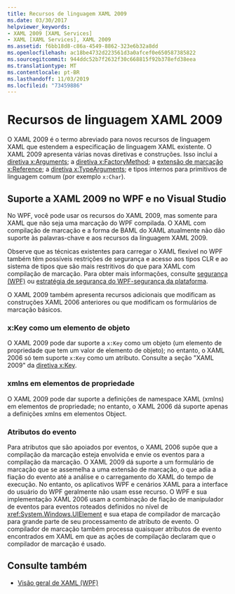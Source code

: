 ```yaml
---
title: Recursos de linguagem XAML 2009
ms.date: 03/30/2017
helpviewer_keywords:
- XAML 2009 [XAML Services]
- XAML [XAML Services], XAML 2009
ms.assetid: f6bb18d8-c86a-4549-8862-323e6b32a8dd
ms.openlocfilehash: ac18be4732d223561d3a0afcef0e650587385822
ms.sourcegitcommit: 944ddc52b7f2632f30c668815f92b378efd38eea
ms.translationtype: MT
ms.contentlocale: pt-BR
ms.lasthandoff: 11/03/2019
ms.locfileid: "73459886"
---
```

# <a name="xaml-2009-language-features"></a>Recursos de linguagem XAML 2009
O XAML 2009 é o termo abreviado para novos recursos de linguagem XAML que estendem a especificação de linguagem XAML existente. O XAML 2009 apresenta várias novas diretivas e construções. Isso inclui a [diretiva x:Arguments](x-arguments-directive.md); a [diretiva x:FactoryMethod](x-factorymethod-directive.md); a [extensão de marcação x:Reference](x-reference-markup-extension.md); a [diretiva x:TypeArguments](x-typearguments-directive.md); e tipos internos para primitivos de linguagem comum (por exemplo `x:Char`).  
  
<a name="xaml_2009_support_in_wpf_and_visual_studio"></a>   
## <a name="xaml-2009-support-in-wpf-and-visual-studio"></a>Suporte a XAML 2009 no WPF e no Visual Studio  
 No WPF, você pode usar os recursos do XAML 2009, mas somente para XAML que não seja uma marcação do WPF compilada. O XAML com compilação de marcação e a forma de BAML do XAML atualmente não dão suporte às palavras-chave e aos recursos da linguagem XAML 2009.  
  
 Observe que as técnicas existentes para carregar o XAML flexível no WPF também têm possíveis restrições de segurança e acesso aos tipos CLR e ao sistema de tipos que são mais restritivos do que para XAML com compilação de marcação. Para obter mais informações, consulte [segurança (WPF)](../wpf/security-wpf.md) ou [estratégia de segurança do WPF-segurança da plataforma](../wpf/wpf-security-strategy-platform-security.md).  
  
 O XAML 2009 também apresenta recursos adicionais que modificam as construções XAML 2006 anteriores ou que modificam os formulários de marcação básicos.  
  
### <a name="xkey-as-an-object-element"></a>x:Key como um elemento de objeto  
 O XAML 2009 pode dar suporte a `x:Key` como um objeto (um elemento de propriedade que tem um valor de elemento de objeto); no entanto, o XAML 2006 só tem suporte `x:Key` como um atributo. Consulte a seção "XAML 2009" da [diretiva x:Key](x-key-directive.md).  
  
### <a name="xmlns-on-property-elements"></a>xmlns em elementos de propriedade  
 O XAML 2009 pode dar suporte a definições de namespace XAML (xmlns) em elementos de propriedade; no entanto, o XAML 2006 dá suporte apenas a definições xmlns em elementos Object.  
  
### <a name="event-attributes"></a>Atributos do evento  
 Para atributos que são apoiados por eventos, o XAML 2006 supõe que a compilação da marcação esteja envolvida e envie os eventos para a compilação da marcação. O XAML 2009 dá suporte a um formulário de marcação que se assemelha a uma extensão de marcação, o que adia a fiação do evento até a análise e o carregamento do XAML do tempo de execução. No entanto, os aplicativos WPF e cenários XAML para a interface do usuário do WPF geralmente não usam esse recurso. O WPF e sua implementação XAML 2006 usam a combinação de fiação de manipulador de eventos para eventos roteados definidos no nível de <xref:System.Windows.UIElement> e sua etapa de compilador de marcação para grande parte de seu processamento de atributo de evento. O compilador de marcação também processa quaisquer atributos de evento encontrados em XAML em que as ações de compilação declaram que o compilador de marcação é usado.  
  
## <a name="see-also"></a>Consulte também

- [Visão geral de XAML (WPF)](../../desktop-wpf/fundamentals/xaml.md)
